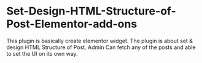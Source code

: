 # Set-Design-HTML-Structure-of-Post-Elementor-add-ons
This plugin is basically create elementor widget. The plugin is about set &amp; design HTML Structure of Post. Admin Can fetch any of the posts and able to set the UI on its own way. 
